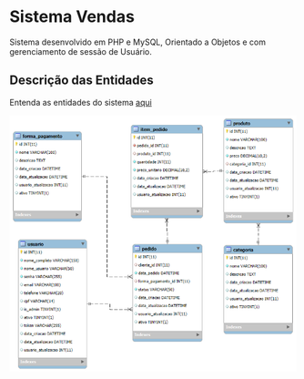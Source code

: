 # Sistema Vendas

Sistema desenvolvido em PHP e MySQL, Orientado a Objetos e com gerenciamento de sessão de Usuário.

## Descrição das Entidades

Entenda as entidades do sistema [aqui](./database/descricao_tabelas.md)

![Diagrama do Banco](./database/sistema_vendas.png)